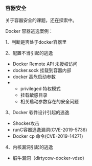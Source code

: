 ### 容器安全

关于容器安全的课题，还在探索中。



Docker 容器逃逸案例：

1、判断是否处于docker容器里

2、配置不当引起的逃逸

- Docker Remote API 未授权访问
- docker.sock 挂载到容器内部
- docker 高危启动参数
- - privileged 特权模式
  - 挂载敏感目录
  - 相关启动参数存在的安全问题

3、Docker 软件设计引起的逃逸

- Shocker攻击
- runC容器逃逸漏洞(CVE-2019-5736)
- Docker cp 命令(CVE-2019-14271)

4、内核漏洞引起的逃逸

- 脏牛漏洞（dirtycow-docker-vdso）
